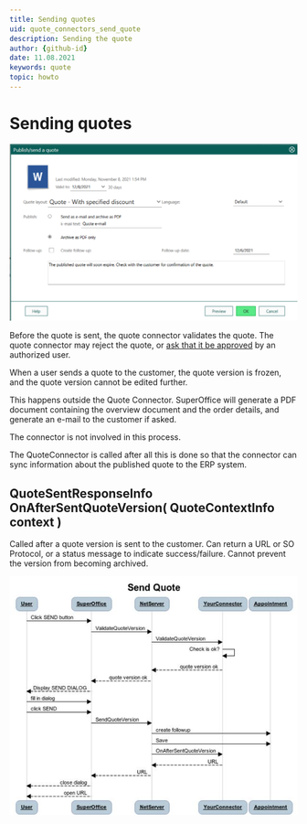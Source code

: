 ```yaml
---
title: Sending quotes
uid: quote_connectors_send_quote
description: Sending the quote
author: {github-id}
date: 11.08.2021
keywords: quote
topic: howto
---
```


# Sending quotes

![Publish/send a quote dialog -screenshot][img1]

Before the quote is sent, the quote connector validates the quote. The quote connector may reject the quote, or [ask that it be approved](approve-quote.md) by an authorized user.

When a user sends a quote to the customer, the quote version is frozen, and the quote version cannot be edited further.

This happens outside the Quote Connector. SuperOffice will generate a PDF document containing the overview document and the order details, and generate an e-mail to the customer if asked.

The connector is not involved in this process.

The QuoteConnector is called after all this is done so that the connector can sync information about the published quote to the ERP system.

## QuoteSentResponseInfo OnAfterSentQuoteVersion( QuoteContextInfo context )

Called after a quote version is sent to the customer. Can return a URL or SO Protocol, or a status message to indicate success/failure. Cannot prevent the version from becoming archived.

![20][img2]

<!-- Referenced images -->
[img1]: media/send-quote.png
[img2]: media/image020.jpg

